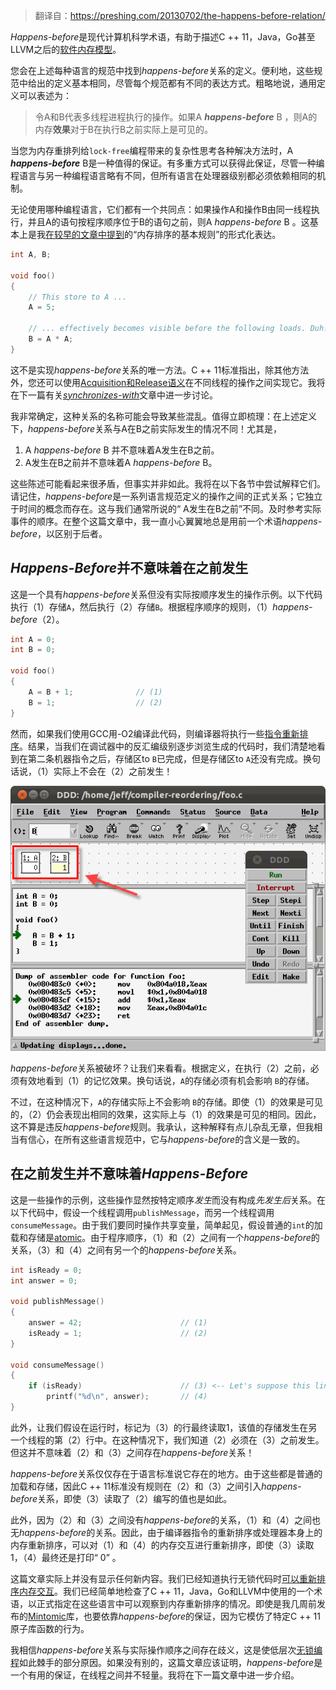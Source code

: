 > 翻译自：https://preshing.com/20130702/the-happens-before-relation/

*Happens-before*是现代计算机科学术语，有助于描述C ++ 11，Java，Go甚至LLVM之后的[软件内存模型](http://preshing.com/20120930/weak-vs-strong-memory-models)。

您会在上述每种语言的规范中找到*happens-before*关系的定义。便利地，这些规范中给出的定义基本相同，尽管每个规范都有不同的表达方式。粗略地说，通用定义可以表述为：

> 令A和B代表多线程进程执行的操作。如果A ***happens-before*** B ，则A的内存**效果**对于B在执行B之前实际上是可见的。

当您为内存重排列给`lock-free`编程带来的复杂性思考各种解决方法时，A ***happens-before*** B是一种值得的保证。有多重方式可以获得此保证，尽管一种编程语言与另一种编程语言略有不同，但所有语言在处理器级别都必须依赖相同的机制。

无论使用哪种编程语言，它们都有一个共同点：如果操作A和操作B由同一线程执行，并且A的语句按程序顺序位于B的语句之前，则A *happens-before* B 。这基本上是我[在较早的文章中提到](http://preshing.com/20120625/memory-ordering-at-compile-time)的“内存排序的基本规则”的形式化表达。

```cpp
int A, B;

void foo()
{
    // This store to A ...
    A = 5;

    // ... effectively becomes visible before the following loads. Duh!
    B = A * A;
}
```

这不是实现*happens-before*关系的唯一方法。C ++ 11标准指出，除其他方法外，您还可以使用[Acquisition和Release语义](http://preshing.com/20120913/acquire-and-release-semantics)在不同线程的操作之间实现它。我将在下一篇有关[*synchronizes-with*](http://preshing.com/20130823/the-synchronizes-with-relation)文章中进一步讨论。

我非常确定，这种关系的名称可能会导致某些混乱。值得立即梳理：在上述定义下，*happens-before*关系与A在B之前实际发生的情况不同！尤其是，

1. A *happens-before* B 并不意味着A发生在B之前。
2. A发生在B之前并不意味着A *happens-before* B。

这些陈述可能看起来很矛盾，但事实并非如此。我将在以下各节中尝试解释它们。请记住，*happens-before*是一系列语言规范定义的操作之间的正式关系；它独立于时间的概念而存在。这与我们通常所说的“ A发生在B之前”不同。及时参考实际事件的顺序。在整个这篇文章中，我一直小心翼翼地总是用前一个术语*happens-before*，以区别于后者。

## *Happens-Before*并不意味着在之前发生

这是一个具有*happens-before*关系但没有实际按顺序发生的操作示例。以下代码执行（1）存储`A`，然后执行（2）存储`B`。根据程序顺序的规则，（1）*happens-before*（2）。

```cpp
int A = 0;
int B = 0;

void foo()
{
    A = B + 1;              // (1)
    B = 1;                  // (2)
}
```

然而，如果我们使用GCC用-O2编译此代码，则编译器将执行一些[指令重新排序](http://preshing.com/20120625/memory-ordering-at-compile-time)。结果，当我们在调试器中的反汇编级别逐步浏览生成的代码时，我们清楚地看到在第二条机器指令之后，存储区to `B`已完成，但是存储区to `A`还没有完成。换句话说，（1）实际上不会在（2）之前发生！

![img](assets/Happens-Before%E5%85%B3%E7%B3%BB/foo-debugger.png)

*happens-before*关系被破坏？让我们来看看。根据定义，在执行（2）之前，必须有效地看到（1）的记忆效果。换句话说，`A`的存储必须有机会影响 `B`的存储。

不过，在这种情况下，`A`的存储实际上不会影响 `B`的存储。即使（1）的效果是可见的，（2）仍会表现出相同的效果，这实际上与（1）的效果是可见的相同。因此，这不算是违反*happens-before*规则。我承认，这种解释有点儿杂乱无章，但我相当有信心，在所有这些语言规范中，它与*happens-before*的含义是一致的。

## 在之前发生并不意味着*Happens-Before*

这是一些操作的示例，这些操作显然按特定顺序*发生*而没有构成*先发生后*关系。在以下代码中，假设一个线程调用`publishMessage`，而另一个线程调用`consumeMessage`。由于我们要同时操作共享变量，简单起见，假设普通的`int`的加载和存储是[atomic](http://preshing.com/20130618/atomic-vs-non-atomic-operations)。由于程序顺序，（1）和（2）之间有一个*happens-before*的关系，（3）和（4）之间有另一个的*happens-before*关系。

```cpp
int isReady = 0;
int answer = 0;

void publishMessage()
{
    answer = 42;                      // (1)
    isReady = 1;                      // (2)
}

void consumeMessage()
{
    if (isReady)                      // (3) <-- Let's suppose this line reads 1
        printf("%d\n", answer);       // (4)
}
```

此外，让我们假设在运行时，标记为（3）的行最终读取1，该值的存储发生在另一个线程的第（2）行中。在这种情况下，我们知道（2）必须在（3）之前发生。但这并不意味着（2）和（3）之间存在*happens-before*关系！

*happens-before*关系仅仅存在于语言标准说它存在的地方。由于这些都是普通的加载和存储，因此C ++ 11标准没有规则在（2）和（3）之间引入*happens-before*关系，即使（3）读取了（2）编写的值也是如此。

此外，因为（2）和（3）之间没有*happens-before*的关系，（1）和（4）之间也无*happens-before*的关系。因此，由于编译器指令的重新排序或处理器本身上的内存重新排序，可以对（1）和（4）的内存交互进行重新排序，即使（3）读取1，（4）最终还是打印“ 0” 。

这篇文章实际上并没有显示任何新内容。我们已经知道执行无锁代码时[可以重新排序内存交互](http://preshing.com/20121019/this-is-why-they-call-it-a-weakly-ordered-cpu)。我们已经简单地检查了C ++ 11，Java，Go和LLVM中使用的一个术语，以正式指定在这些语言中可以观察到内存重新排序的情况。即使是我几周前发布的[Mintomic](http://mintomic.github.io/)库，也要依靠*happens-before*的保证，因为它模仿了特定C ++ 11原子库函数的行为。

我相信*happens-before*关系与实际操作顺序之间存在歧义，这是使低层次[无锁编程](http://preshing.com/20120612/an-introduction-to-lock-free-programming)如此棘手的部分原因。如果没有别的，这篇文章应该证明，*happens-before*是一个有用的保证，在线程之间并不轻量。我将在下一篇文章中进一步介绍。